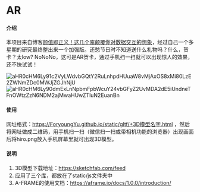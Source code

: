# AR

#### 介绍

本项目来自博客[颜值即正义！这几个库颠覆你对数据交互的想象](https://blog.csdn.net/weixin_40906515/article/details/103403713)，经过自己一个多星期的研究最终整出来一个加强版。还愁节日时不知道送什么礼物吗？什么，贺卡？太low? NoNoNo，这可是AR贺卡，通过手机扫一扫就可以出现惊人的效果，还不快试试！

![aHR0cHM6Ly91c2VyLWdvbGQtY2RuLnhpdHUuaW8vMjAxOS8xMi80LzE2ZWNmZDc0MWJjZGJhNjU](C:\Users\Salt\Desktop\aHR0cHM6Ly91c2VyLWdvbGQtY2RuLnhpdHUuaW8vMjAxOS8xMi80LzE2ZWNmZDc0MWJjZGJhNjU.gif)![aHR0cHM6Ly90dmExLnNpbmFpbWcuY24vbGFyZ2UvMDA2dE5iUndneTFnOWtzZzN6NDM2ajMwaHUwZTluN2EuanBn](C:\Users\Salt\Desktop\aHR0cHM6Ly90dmExLnNpbmFpbWcuY24vbGFyZ2UvMDA2dE5iUndneTFnOWtzZzN6NDM2ajMwaHUwZTluN2EuanBn.jpg)

#### 使用

网址格式：https://ForyoungYu.github.io/static/gltf/+3D模型名字.html ，然后将网址做成二维码，用手机扫一扫（微信扫一扫或带相机功能的浏览器）出现画面后将hiro.png放入手机屏幕里就可出现3D模型。

#### 说明

1.  3D模型下载地址：https://sketchfab.com/feed
2.  应用了三个库，都放在了static/js文件夹中
3.  A-FRAME的使用文档：https://aframe.io/docs/1.0.0/introduction/




